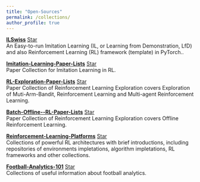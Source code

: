 ```yaml
---
title: "Open-Sources"
permalink: /collections/
author_profile: true
---
```


<b>[ILSwiss](https://github.com/Ericonaldo/ILSwiss)</b>
<a class="github-button" href="https://github.com/Ericonaldo/FILSwiss" data-icon="octicon-star" aria-label="Star Ericonaldo/ILSwiss on GitHub">Star</a><br>
An Easy-to-run Imitation Learning (IL, or Learning from Demonstration, LfD) and also Reinforcement Learning (RL) framework (template) in PyTorch..<br>

<b>[Imitation-Learning-Paper-Lists](https://github.com/apexrl/Imitation-Learning-Paper-Lists)</b>
<a class="github-button" href="https://github.com/apexrl/Imitation-Learning-Paper-Lists" data-icon="octicon-star" aria-label="Star apexrl/Imitation-Learning-Paper-Lists on GitHub">Star</a><br>
Paper Collection for Imitation Learning in RL.<br>

<b>[RL-Exploration-Paper-Lists](https://github.com/apexrl/RL-Exploration-Paper-Lists)</b>
<a class="github-button" href="https://github.com/apexrl/RL-Exploration-Paper-Lists" data-icon="octicon-star" aria-label="Star apexrl/RL-Exploration-Paper-Lists on GitHub">Star</a><br>
Paper Collection of Reinforcement Learning Exploration covers Exploration of Muti-Arm-Bandit, Reinforcement Learning and Multi-agent Reinforcement Learning.<br>

<b>[Batch-Offline--RL-Paper-Lists](https://github.com/apexrl/Batch-Offline--RL-Paper-Lists)</b>
<a class="github-button" href="https://github.com/apexrl/Batch-Offline--RL-Paper-Lists" data-icon="octicon-star" aria-label="Star apexrl/Batch-Offline--RL-Paper-Lists on GitHub">Star</a><br>
Paper Collection of Reinforcement Learning Exploration covers Offline Reinforcement Learning.<br>

<b>[Reinforcement-Learning-Platforms](https://github.com/apexrl/Reinforcement-Learning-Platforms)</b>
<a class="github-button" href="https://github.com/apexrl/Reinforcement-Learning-Platforms" data-icon="octicon-star" aria-label="Star apexrl/Reinforcement-Learning-Platforms on GitHub">Star</a><br>
Collections of powerful RL architectures with brief introductions, including repositories of environments impletations, algorithm impletations, RL frameworks and other collections.<br>

<b>[Football-Analytics-101](https://github.com/Ericonaldo/Football-Analytics-101)</b>
<a class="github-button" href="https://github.com/apexrl/Football-Analytics-101" data-icon="octicon-star" aria-label="Star Ericonaldo/Football-Analytics-101 on GitHub">Star</a><br>
Collections of useful information about football analytics.<br>


